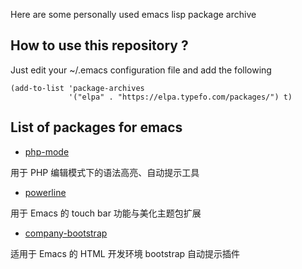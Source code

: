 Here are some personally used emacs lisp package archive

## How to use this repository ?

Just edit your ~/.emacs configuration file and add the following

    (add-to-list 'package-archives
                 '("elpa" . "https://elpa.typefo.com/packages/") t)

## List of packages for emacs

- [php-mode](https://elpa.typefo.com/packages/php-mode-1.21.1.tar)

用于 PHP 编辑模式下的语法高亮、自动提示工具

- [powerline](https://elpa.typefo.com/packages/powerline-2.4.tar)

用于 Emacs 的 touch bar 功能与美化主题包扩展

- [company-bootstrap](https://elpa.typefo.com/packages/company-bootstrap-4.3.1.tar)

适用于 Emacs 的 HTML 开发环境 bootstrap 自动提示插件
